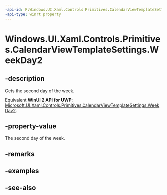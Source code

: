 ```yaml
---
-api-id: P:Windows.UI.Xaml.Controls.Primitives.CalendarViewTemplateSettings.WeekDay2
-api-type: winrt property
---
```


<!-- Property syntax
public string WeekDay2 { get; }
-->

# Windows.UI.Xaml.Controls.Primitives.CalendarViewTemplateSettings.WeekDay2

## -description
Gets the second day of the week.

Equivalent **WinUI 2 API for UWP**: [Microsoft.UI.Xaml.Controls.Primitives.CalendarViewTemplateSettings.WeekDay2](/windows/winui/api/microsoft.ui.xaml.controls.primitives.calendarviewtemplatesettings.weekday2).

## -property-value
The second day of the week.

## -remarks

## -examples

## -see-also
